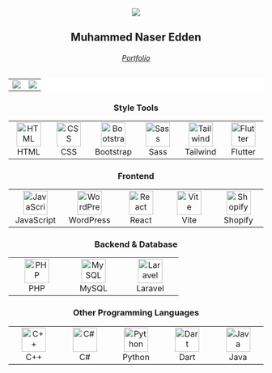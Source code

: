 <p align="center">
	<a href="https://github.com/Bouaskaoun">
		<img src="https://readme-typing-svg.herokuapp.com?lines=Full+Stack+Web+Developer&center=true&width=380&height=45">
	</a>
</p>
<h2 align="center"> Muhammed Naser Edden </h2>
<h6 align="center"><a href="https://mhamdnaser.github.io/MyPortfolio/"> Portfolio </a></h6>


<!-- Charts Section -->
<table align="center" style="background-color: white;">
  <tr>
    <td>
      <!-- First Chart: Top Languages -->
      <img src="https://github-readme-stats.vercel.app/api/top-langs/?username=mhamdNaser&size_weight=0.5&count_weight=0.5" />
    </td>
    <td>
      <!-- Second Chart: GitHub Stats -->
      <img src="https://github-readme-stats.vercel.app/api?username=mhamdNaser&show_icons=true&theme=default" />
    </td>
  </tr>
</table>

<!-- Style Tools Section -->
<table align="center">
	<h3 align="center">Style Tools</h3>
  <tr>
    <td align="center"  width="96">
		<img src="https://skillicons.dev/icons?i=html" width="48" height="48" alt="HTML" />
		<br>HTML
	</td>
	<td align="center" width="96">
		<img src="https://skillicons.dev/icons?i=css" width="48" height="48" alt="CSS" />
		<br>CSS
	</td>
	<td align="center"  width="96">
		<img src="https://skillicons.dev/icons?i=bootstrap" width="48" height="48" alt="Bootstrap" />
		<br>Bootstrap
	</td>
	<td align="center" width="96">
		<img src="https://skillicons.dev/icons?i=sass"  width="48" height="48" alt="Sass" />
		<br>Sass
	</td>
	<td align="center" width="96">
		<img src="https://skillicons.dev/icons?i=tailwind"  width="48" height="48" alt="Tailwind" />
		<br>Tailwind
	</td>
	<td align="center" width="96">
		<img src="https://skillicons.dev/icons?i=flutter" width="48" height="48" alt="Flutter" />
		<br>Flutter
	</td>
  </tr>
</table>

<!-- Frontend Section -->
<table align="center">
	<h3 align="center">Frontend</h3>
	<tr>
		<td align="center"  width="96">
			<img src="https://skillicons.dev/icons?i=javascript" width="48" height="48" alt="JavaScript" />
			<br>JavaScript
		</td>
		<td align="center"  width="96">
			<img src="https://skillicons.dev/icons?i=wordpress" width="48" height="48" alt="WordPress" />
			<br>WordPress
		</td>
		<td align="center"  width="96">
			<img src="https://skillicons.dev/icons?i=react" width="48" height="48" alt="React" />
			<br>React
		</td>
		<td align="center"  width="96">
			<img src="https://skillicons.dev/icons?i=vite" width="48" height="48" alt="Vite" />
			<br>Vite
		</td>
		<td align="center" width="96">
			<img src="https://cdn.simpleicons.org/shopify/7AB55C" width="48" height="48" alt="Shopify" />
			<br>Shopify
		</td>
	</tr>
</table>

<!-- Backend & Database Section -->
<table align="center">
	<h3 align="center">Backend & Database</h3>
	<tr>
		<td align="center"  width="96">
			<img src="https://skillicons.dev/icons?i=php" width="48" height="48" alt="PHP" />
			<br>PHP
		</td> 
		<td align="center" width="96">
			<img src="https://skillicons.dev/icons?i=mysql" alt="MySQL" width="48" height="48" />
			<br>MySQL
		</td>
		<td align="center"  width="96">
			<img src="https://skillicons.dev/icons?i=laravel" width="48" height="48" alt="Laravel" />
			<br>Laravel
		</td>
	</tr>
</table>

<!-- New Programming Languages Section -->
<table align="center">
	<h3 align="center">Other Programming Languages</h3>
	<tr>
		<td align="center" width="96">
			<img src="https://skillicons.dev/icons?i=cpp" width="48" height="48" alt="C++" />
			<br>C++
		</td>
		<td align="center" width="96">
			<img src="https://skillicons.dev/icons?i=cs" width="48" height="48" alt="C#" />
			<br>C#
		</td>
		<td align="center" width="96">
			<img src="https://skillicons.dev/icons?i=python" width="48" height="48" alt="Python" />
			<br>Python
		</td>
		<td align="center" width="96">
			<img src="https://skillicons.dev/icons?i=dart" width="48" height="48" alt="Dart" />
			<br>Dart
		</td>
		<td align="center" width="96">
			<img src="https://skillicons.dev/icons?i=java" width="48" height="48" alt="Java" />
			<br>Java
		</td>
	</tr>
</table>
